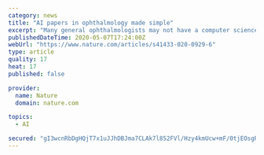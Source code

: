 ```yaml
---
category: news
title: "AI papers in ophthalmology made simple"
excerpt: "Many general ophthalmologists may not have a computer science background, and traditional critical analysis skills for clinical studies do not always directly apply to AI studies. This editorial outlines a stepwise approach to help readers critically read the introduction,"
publishedDateTime: 2020-05-07T17:24:00Z
webUrl: "https://www.nature.com/articles/s41433-020-0929-6"
type: article
quality: 17
heat: 17
published: false

provider:
  name: Nature
  domain: nature.com

topics:
  - AI

secured: "gI3wcnRbDgHQjT7x1uJJhDBJma7CLAk7l852FVl/Hzy4kmUcw+mF/0tjEOsgRjK5MNlhfMldsWmlW5hlBixOzqAy4z4IMZhAlLUz7zQs0l0/sm/tgAJ8oRaj/9/KMLsqoCXvoqDs+9DPd+/WRg8QQqc5SB0lCD/GR9so0POUrpKTd1TaVyzoWB3HpCtxh0Ko5aefdYIwZZK26dTrQ/uF/Cpu4b9mHYZOQeUBg8yWegdkZ09VwIq0XBABlH+oAEa+yroCYAY7H3/sVRcKkt9+uLtziaDNUWg++st88n6a0S5J3DAqgxSR4oW+nuqzVGMH;REnAE86YrQSwrd39PhyX8w=="
---
```



